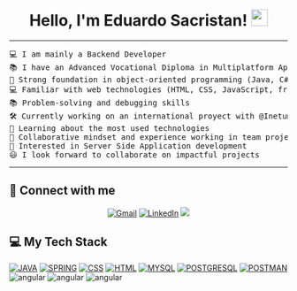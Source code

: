 <h1 align="center">
Hello, I'm Eduardo Sacristan!
	<a href="https://github.com/eduardosacristan" target="_self">
		<img src="https://media.giphy.com/media/hvRJCLFzcasrR4ia7z/giphy.gif" width="30">
	</a>
</h1>

<hr>

<pre>
💻 I am mainly a Backend Developer
📚 I have an Advanced Vocational Diploma in Multiplatform Application Development (EQF Level 5)
📝 Strong foundation in object-oriented programming (Java, C#)
💻 Familiar with web technologies (HTML, CSS, JavaScript, frameworks)
📚 Problem-solving and debugging skills
🛠️ Currently working on an international proyect with @Inetum
🌱 Learning about the most used technologies
🌟 Collaborative mindset and experience working in team projects
🚩 Interested in Server Side Application development
😃 I look forward to collaborate on impactful projects
</pre>
<hr>

## 🤝 Connect with me

<p align="center">
	<a href="mailto:eduardosacristan@gmail.com" target="_blank"><img img src="https://img.shields.io/badge/gmail-%23EA4335.svg?style=plastic&logo=gmail&logoColor=white" alt="Gmail"/></a>
	<a href="https://www.linkedin.com/in/eduardo-sacristan-beltri/" target="_blank" rel="noopener noreferrer"><img src="https://img.shields.io/badge/linkedin-%230A66C2.svg?style=plastic&logo=linkedin&logoColor=white" alt="LinkedIn"/></a>
  <a href="https://eduardosacristan.netlify.app/" target="_blank"><img src="https://img.shields.io/badge/personal%20porfolio-8A2BE2"/></a>
</p>

## 💻 My Tech Stack

<p>
    <a href="https://www.java.com/"><img alt="JAVA" src="https://img.shields.io/badge/Java-%23FF6F00.svg?logo=java&logoColor=white"></a>
    <a href="https://spring.io/"><img alt="SPRING" src="https://img.shields.io/badge/Spring%20Framework-%236DB33F.svg?style=plastic&logo=spring&logoColor=white"></a>
    <a href=""><img alt="CSS" src="https://img.shields.io/badge/Java-%23FF6F00.svg?logo=java&logoColor=white"></a>
    <a href=""><img alt="HTML" src="https://img.shields.io/badge/HTML-%23E34F26.svg?style=plastic&logo=html5&logoColor=white"></a>
    <a href="https://www.mysql.com/"><img alt="MYSQL" src="https://img.shields.io/badge/MySQL-%234479A1.svg?style=plastic&logo=mysql&logoColor=white"></a>
    <a href="https://www.postgresql.org/"><img alt="POSTGRESQL" src="https://img.shields.io/badge/PostgreSQL-%23336791.svg?style=plastic&logo=postgresql&logoColor=white"></a>
    <a href="https://www.postman.com/"><img alt="POSTMAN" src="https://img.shields.io/badge/Postman-%23FF6C37.svg?style=plastic&logo=postman&logoColor=white"></a>
	<img alt="angular" src="https://img.shields.io/badge/Angular-%23DD0031.svg?logo=angular&logoColor=white">
	<img alt="angular" src="https://img.shields.io/badge/Git-F05032?logo=git&logoColor=fff)">
	<img alt="angular" src="https://img.shields.io/badge/Subversion-809CC9?logo=subversion&logoColor=fff">
</p>
